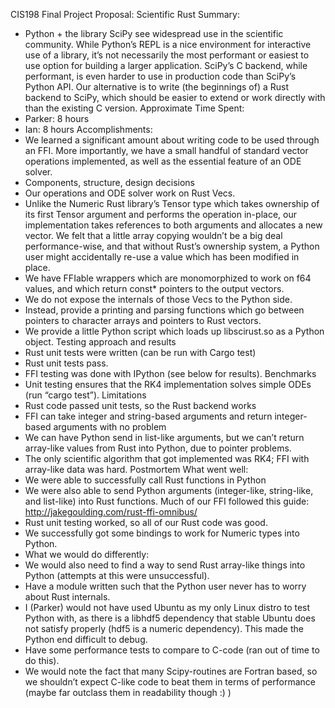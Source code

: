 CIS198 Final Project Proposal: Scientific Rust
Summary:
 * Python + the library SciPy see widespread use in the scientific community.  While Python’s REPL is a nice environment for interactive use of a library, it’s not necessarily the most performant or easiest to use option for building a larger application.  SciPy’s C backend, while performant, is even harder to use in production code than SciPy’s Python API.  Our alternative is to write (the beginnings of) a Rust backend to SciPy, which should be easier to extend or work directly with than the existing C version.
Approximate Time Spent: 
 * Parker: 8 hours
 * Ian: 8 hours
Accomplishments:
 * We learned a significant amount about writing code to be used through an FFI.  More importantly, we have a small handful of standard vector operations implemented, as well as the essential feature of an ODE solver.
 * Components, structure, design decisions
 * Our operations and ODE solver work on Rust Vecs.
 * Unlike the Numeric Rust library’s Tensor type which takes ownership of its first Tensor argument and performs the operation in-place, our implementation takes references to both arguments and allocates a new vector.  We felt that a little array copying wouldn’t be a big deal performance-wise, and that without Rust’s ownership system, a Python user might accidentally re-use a value which has been modified in place. 
 * We have FFIable wrappers which are monomorphized to work on f64 values, and which return const* pointers to the output vectors.
 * We do not expose the internals of those Vecs to the Python side.
 * Instead, provide a printing and parsing functions which go between pointers to character arrays and pointers to Rust vectors.
 * We provide a little Python script which loads up libscirust.so as a Python object.
Testing approach and results
 * Rust unit tests were written (can be run with Cargo test)
 * Rust unit tests pass.
 * FFI testing was done with IPython (see below for results).
Benchmarks
 * Unit testing ensures that the RK4 implementation solves simple ODEs (run “cargo test”).
Limitations
 * Rust code passed unit tests, so the Rust backend works
 * FFI can take integer and string-based arguments and return integer-based arguments with no problem
 * We can have Python send in list-like arguments, but we can’t return array-like values from Rust into Python, due to pointer problems.
 * The only scientific algorithm that got implemented was RK4; FFI with array-like data was hard.
Postmortem
What went well:
 * We were able to successfully call Rust functions in Python
 * We were also able to send Python arguments (integer-like, string-like, and list-like) into Rust functions.  Much of our FFI followed this guide: http://jakegoulding.com/rust-ffi-omnibus/
 * Rust unit testing worked, so all of our Rust code was good.
 * We successfully got some bindings to work for Numeric types into Python.
 * What we would do differently:
 * We would also need to find a way to send Rust array-like things into Python (attempts at this were unsuccessful).
 * Have a module written such that the Python user never has to worry about Rust internals.
 * I (Parker) would not have used Ubuntu as my only Linux distro to test Python with, as there is a libhdf5 dependency that stable Ubuntu does not satisfy properly (hdf5 is a numeric dependency).  This made the Python end difficult to debug.
 * Have some performance tests to compare to C-code (ran out of time to do this).
 * We would note the fact that many Scipy-routines are Fortran based, so we shouldn’t expect C-like code to beat them in terms of performance (maybe far outclass them in readability though :) )

